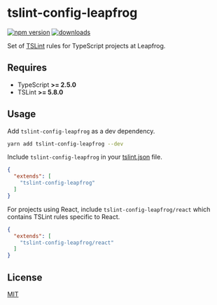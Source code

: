 # tslint-config-leapfrog

[![npm version](https://badge.fury.io/js/tslint-config-leapfrog.svg)](https://badge.fury.io/js/tslint-config-leapfrog)
[![downloads](http://img.shields.io/npm/dt/tslint-config-leapfrog.svg)](https://npmjs.org/package/tslint-config-leapfrog)

Set of [TSLint](https://palantir.github.io/tslint/) rules for TypeScript projects at Leapfrog.

## Requires

* TypeScript **>= 2.5.0**
* TSLint     **>= 5.8.0**

## Usage

Add `tslint-config-leapfrog` as a dev dependency.

```bash
yarn add tslint-config-leapfrog --dev
```

Include `tslint-config-leapfrog` in your [tslint.json](https://palantir.github.io/tslint/usage/configuration/) file.

```json
{
  "extends": [
    "tslint-config-leapfrog"
  ]
}
```

For projects using React, include `tslint-config-leapfrog/react` which contains TSLint rules specific to React.

```json
{
  "extends": [
    "tslint-config-leapfrog/react"
  ]
}
```

## License

[MIT](LICENSE)
